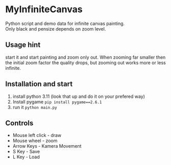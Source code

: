 # MyInfiniteCanvas
Python script and demo data for infinite canvas painting.  
Only black and pensize depends on zoom level.

## Usage hint
start it and start painting and zoom only out. When zooming far smaller then the initial zoom factor the quality drops, but zooming out works more or less infinite.

## Installation and start
1. install python 3.11 (look that up and do it on your prefered way)
2. Install pygame 
   ```pip install pygame==2.6.1```
3. run it
   ```python main.py```

## Controls
- Mouse left click - draw
- Mouse wheel - zoom
- Arrow Keys - Kamera Movement
- S Key - Save
- L Key - Load  
